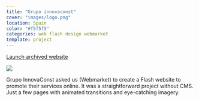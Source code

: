 ```yaml
---
title: "Grupo innovaconst"
cover: "images/logo.png"
location: Spain
color: "#f5f5f5"
categories: web flash design webmarket
template: project
---
```


<p class="align-center">
<a class="btn external" role="button" href="http://work.joanmira.com/webs/innovaconst" target="_blank">Launch archived website</a>
</p>

![](/work/grupo-innovaconst/images/1.png)

Grupo InnovaConst asked us (Webmarket) to create a Flash website to promote their services online. It was a straightforward project without CMS. Just a few pages with animated transitions and eye-catching imagery.
